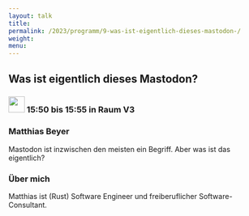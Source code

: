 ```yaml
---
layout: talk
title:
permalink: /2023/programm/9-was-ist-eigentlich-dieses-mastodon-/
weight:
menu:
---
```

## Was ist eigentlich dieses Mastodon?

### <img height = "32" src="../../../images/lightning.svg"> 15:50 bis 15:55 in Raum V3

### Matthias Beyer

Mastodon ist inzwischen den meisten ein Begriff. Aber was ist das eigentlich?

### Über mich

Matthias ist (Rust) Software Engineer und freiberuflicher Software-Consultant.

